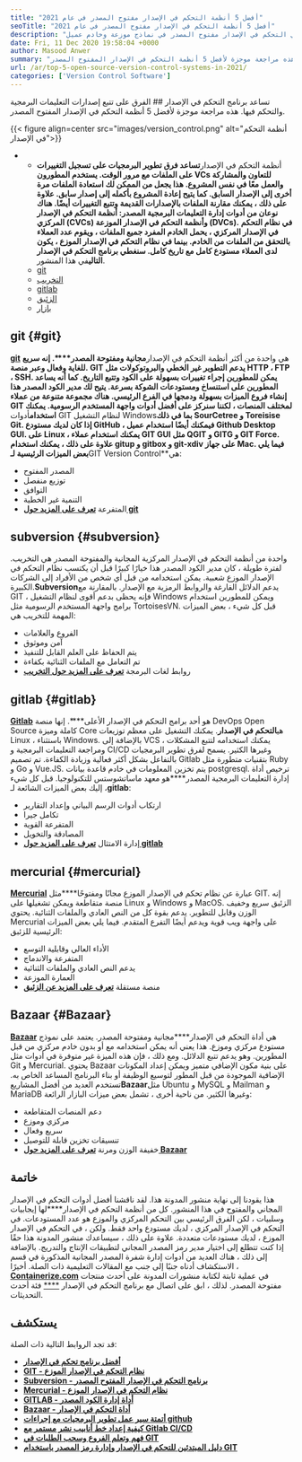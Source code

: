 ```yaml
---
title: "أفضل 5 أنظمة التحكم في الإصدار مفتوح المصدر في عام 2021" 
seoTitle: "أفضل 5 أنظمة التحكم في الإصدار مفتوح المصدر في عام 2021" 
description: "تتيح أنظمة التحكم في الإصدار للمطورين إدارة التغييرات في الكود مع مرور الوقت. يأتي التحكم في الإصدار مفتوح المصدر في نماذج موزعة وخادم عميل." 
date: Fri, 11 Dec 2020 19:58:04 +0000
author: Masood Anwer
summary: "يساعد برنامج التحكم في الإصدار الفرق على تتبع إصدارات التعليمات البرمجية والتحكم فيها. هذه مراجعة موجزة لأفضل 5 أنظمة التحكم في الإصدار المفتوح المصدر." 
url: /ar/top-5-open-source-version-control-systems-in-2021/
categories: ['Version Control Software']
---
```


تساعد برنامج التحكم في الإصدار ## الفرق على تتبع إصدارات التعليمات البرمجية والتحكم فيها. هذه مراجعة موجزة لأفضل 5 أنظمة التحكم في الإصدار المفتوح المصدر.

{{< figure align=center src="images/version_control.png" alt="أنظمة التحكم في الإصدار">}}

* * أنظمة التحكم في الإصدار**تساعد فرق تطوير البرمجيات على تسجيل التغييرات على الملفات مع مرور الوقت. يستخدم المطورون VCs للتعاون والمشاركة والعمل معًا في نفس المشروع. هذا يجعل من الممكن لك استعادة الملفات مرة أخرى إلى الإصدار السابق. كما يتيح إعادة المشروع بأكمله إلى إصدار سابق. علاوة على ذلك ، يمكنك مقارنة الملفات بالإصدارات القديمة وتتبع التغييرات أيضًا.
هناك نوعان من أدوات إدارة التعليمات البرمجية المصدر: أنظمة التحكم في الإصدار المركزي (CVCs) وأنظمة التحكم في الإصدار الموزعة (DVCs). في نظام التحكم في الإصدار المركزي ، يحمل الخادم المفرد جميع الملفات ، ويقوم عدد العملاء بالتحقق من الملفات من الخادم. بينما في نظام التحكم في الإصدار الموزع ، يكون لدى العملاء مستودع كامل مع تاريخ كامل.
سنغطي برنامج التحكم في الإصدار التالي**في هذا المنشور.
  * [git][2]
  * [التخريب][3]
  * [gitlab][4]
  * [الزئبق][5]
  * [بازار][6]

## git   {#git}
[**git**][7] هي واحدة من أكثر أنظمة التحكم في الإصدار**مجانية ومفتوحة المصدر****. إنه سريع للغاية وفعال وعبر منصة. GIT يدعم التطوير غير الخطي والبروتوكولات مثل HTTP ، FTP ، SSH. يمكن للمطورين إجراء تغييرات بسهولة على الكود وتتبع التاريخ. كما أنه يساعد المطورين على استنساخ ومستودعات الشوكة بسرعة. يتيح لك مدير الكود المصدر هذا إنشاء فروع الميزات بسهولة ودمجها في الفرع الرئيسي. هناك مجموعة متنوعة من عملاء GIT لمختلف المنصات ، لكننا سنركز على أفضل أدوات واجهة المستخدم الرسومية. يمكنك استخدام**أدوات GIT لنظام التشغيل Windows**بما في ذلك SourCetree و Toreisise Git. إذا كان لديك مستودع GitHub ، فيمكنك أيضًا استخدام عميل Github Desktop GUI. على Linux ، يمكنك استخدام عملاء GIT GUI مثل QGIT و GITG و GIT Force. علاوة على ذلك ، يمكنك استخدام gitup و gitbox و git-xdiv على جهاز Mac.
فيما يلي بعض الميزات الرئيسية لـ**GIT Version Control**هي:
  * المصدر المفتوح
  * توزيع منفصل
  * التوافق
  * التنمية غير الخطية
  * المتفرعة
[**تعرف على المزيد حول git**][8]

## subversion   {#subversion}
واحدة من أنظمة التحكم في الإصدار المركزية المجانية والمفتوحة المصدر هي التخريب. لفترة طويلة ، كان مدير الكود المصدر هذا خيارًا كبيرًا قبل أن يكتسب نظام التحكم في الإصدار الموزع شعبية. يمكن استخدامه من قبل أي شخص من الأفراد إلى الشركات الكبيرة.**Subversion**يدعم الدلائل الفارغة والروابط الرمزية مع الإصدار. بالمقارنة مع GIT ، فإنه يحظى بدعم أقوى لنظام التشغيل Windows ويمكن للمطورين استخدام برامج واجهة المستخدم الرسومية مثل TortoisesVN.
قبل كل شيء ، بعض الميزات المهمة للتخريب هي:
  * الفروع والعلامات
  * آمن وموثوق
  * يتم الحفاظ على العلم القابل للتنفيذ
  * تم التعامل مع الملفات الثنائية بكفاءة
  * روابط لغات البرمجة
[**تعرف على المزيد حول التخريب**][9]

## gitlab   {#gitlab}
[**Gitlab**][10] هو أحد برامج التحكم في الإصدار الأعلى****. إنها منصة DevOps Open Source كاملة وميزة Core هي**التحكم في الإصدار**. يمكنك التشغيل على معظم توزيعات Linux ، باستثناء Windows. بالإضافة إلى VCS ، يمكنك استخدامه لتتبع المشكلات ومراجعة التعليمات البرمجية و CI/CD وغيرها الكثير. يسمح لفرق تطوير البرمجيات بالتفاعل بشكل أكثر فعالية وزيادة الكفاءة. تم تصميم Gitlab بتقنيات متطورة مثل Ruby و Go و Vue.JS. يتم تخزين المعلومات في خادم قاعدة بيانات postgresql. ترخيص أداة إدارة التعليمات البرمجية المصدر****هو معهد ماساتشوستس للتكنولوجيا.
قبل كل شيء ، إليك بعض الميزات الشائعة لـ**gitlab**:
  * ارتكاب أدوات الرسم البياني وإعداد التقارير
  * تكامل جيرا
  * المتفرعة القوية
  * المصادقة والتخويل
  * إدارة الامتثال
[**تعرف على المزيد حول gitlab**][11]

## mercurial   {#mercurial}
[**Mercurial**][12] عبارة عن نظام تحكم في الإصدار الموزع مجانًا ومفتوحًا****مثل GIT. إنه منصة متقاطعة ويمكن تشغيلها على Linux و Windows و MacOS. الزئبق سريع وخفيف الوزن وقابل للتطوير. يدعم بقوة كل من النص العادي والملفات الثنائية. يحتوي Mercurial على واجهة ويب قوية ويدعم أيضًا التفرع المتقدم.
فيما يلي بعض الميزات الرئيسية للزئبق:
  * الأداء العالي وقابلية التوسع
  * المتفرعة والاندماج
  * يدعم النص العادي والملفات الثنائية
  * العمارة الموزعة
  * منصة مستقلة
[**تعرف على المزيد عن الزئبق**][13]

## Bazaar   {#Bazaar}
[**Bazaar**][14] هي أداة التحكم في الإصدار****مجانية ومفتوحة المصدر. يعتمد على نموذج مستودع مركزي وموزع. هذا يعني أنه يمكن استخدامه مع أو بدون خادم مركزي من قبل المطورين. وهو يدعم تتبع الدلائل. ومع ذلك ، فإن هذه الميزة غير متوفرة في أدوات مثل Git و Mercurial. يحتوي Bazaar على بنية مكون الإضافي متميز ويمكن إعداد المكونات الإضافية الموجودة من قبل المطور لتوسيع الوظيفة أو بناء البرنامج المساعد الخاص به. تستخدم العديد من أفضل المشاريع**Bazaar**مثل Ubuntu و MySQL و Mailman و MariaDB وغيرها الكثير.
من ناحية أخرى ، تشمل بعض ميزات البازار الرائعة:
  * دعم المنصات المتقاطعة
  * مركزي وموزع
  * سريع وفعال
  * تنسيقات تخزين قابلة للتوصيل
  * خفيفة الوزن ومرنة
[**تعرف على المزيد حول Bazaar**][15]

## خاتمة
هذا يقودنا إلى نهاية منشور المدونة هذا. لقد ناقشنا أفضل أدوات التحكم في الإصدار المجاني والمفتوح في هذا المنشور. كل من أنظمة التحكم في الإصدار****لها إيجابيات وسلبيات ، لكن الفرق الرئيسي بين التحكم المركزي والموزع هو عدد المستودعات. في التحكم في الإصدار المركزي ، لديك مستودع واحد فقط. ولكن ، في التحكم في الإصدار الموزع ، لديك مستودعات متعددة. علاوة على ذلك ، سيساعدك منشور المدونة هذا حقًا إذا كنت تتطلع إلى اختيار مدير رمز المصدر المجاني لتطبيقات الإنتاج والتدريج. بالإضافة إلى ذلك ، هناك العديد من أدوات إدارة شفرة المصدر المجانية المذكورة في قسم الاستكشاف أدناه جنبًا إلى جنب مع المقالات التعليمية ذات الصلة.
أخيرًا ، [**Containerize.com**][16] في عملية ثابتة لكتابة منشورات المدونة على أحدث منتجات مفتوحة المصدر. لذلك ، ابق على اتصال مع برنامج التحكم في الإصدار [****][17] فئة أحدث التحديثات.

## يستكشف
قد تجد الروابط التالية ذات الصلة:
* [**أفضل برنامج تحكم في الإصدار**][1]
* [**GIT - نظام التحكم في الإصدار الموزع**][18]
* [**Subversion - برنامج التحكم في الإصدار المفتوح المصدر**][19]
* [**Mercurial - نظام التحكم في الإصدار الموزع**][20]
* [**GITLAB - أداة إدارة الكود المصدر**][21]
* [**Bazaar - أداة التحكم في الإصدار**][22]
* [**أتمتة سير عمل تطوير البرمجيات مع إجراءات github**][23]
* **[كيفية إعداد خط أنابيب نشر مستمر مع Gitlab CI/CD][24]**
* **[فهم وتعلم الفروع وسحب الطلبات في GIT][25]**
* **[دليل المبتدئين للتحكم في الإصدار وإدارة رمز المصدر باستخدام GIT][26]**

  
[1]: https://products.containerize.com/version-control
[2]: #Git
[3]: #Subversion
[4]: #GitLab
[5]: #Mercurial
[6]: #Bazaar
[7]: https://products.containerize.com/version-control/git/
[8]: https://git-scm.com/
[9]: https://subversion.apache.org/
[10]: https://products.containerize.com/version-control/gitlab/
[11]: https://about.gitlab.com/
[12]: https://products.containerize.com/version-control/mercurial/
[13]: https://www.mercurial-scm.org/
[14]: https://products.containerize.com/version-control/bazaar/
[15]: https://bazaar.canonical.com/
[16]: https://containerize.com
[17]: https://blog.containerize.com/category/version-control-software/
[18]: https://products.containerize.com/version-control/git
[19]: https://products.containerize.com/version-control/subversion
[20]: https://products.containerize.com/version-control/mercurial
[21]: https://products.containerize.com/version-control/gitlab
[22]: https://products.containerize.com/version-control/bazaar
[23]: https://blog.containerize.com/version-control-software/github-actions-tutorial-automate-your-first-workflow/
[24]: https://blog.containerize.com/version-control-software/gitlab-continuous-deployment-how-it-works/
[25]: https://blog.containerize.com/version-control-software/understand-and-learn-branches-and-pull-requests-in-git/
[26]: https://blog.containerize.com/2021/01/08/guide-to-version-control-and-source-code-management-using-git/
